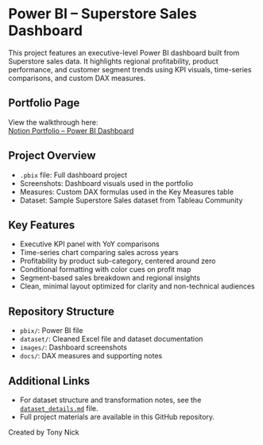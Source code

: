 # Power BI – Superstore Sales Dashboard

This project features an executive-level Power BI dashboard built from Superstore sales data. It highlights regional profitability, product performance, and customer segment trends using KPI visuals, time-series comparisons, and custom DAX measures.

## Portfolio Page

View the walkthrough here:  
[Notion Portfolio – Power BI Dashboard](https://tonynick.notion.site/Power-BI-Analytics-Dashboard-1c59c67da0d480cdaca4d8bc3d2db77b)

## Project Overview

- `.pbix` file: Full dashboard project
- Screenshots: Dashboard visuals used in the portfolio
- Measures: Custom DAX formulas used in the Key Measures table
- Dataset: Sample Superstore Sales dataset from Tableau Community

## Key Features

- Executive KPI panel with YoY comparisons
- Time-series chart comparing sales across years
- Profitability by product sub-category, centered around zero
- Conditional formatting with color cues on profit map
- Segment-based sales breakdown and regional insights
- Clean, minimal layout optimized for clarity and non-technical audiences

## Repository Structure

- `pbix/`: Power BI file
- `dataset/`: Cleaned Excel file and dataset documentation
- `images/`: Dashboard screenshots
- `docs/`: DAX measures and supporting notes

## Additional Links

- For dataset structure and transformation notes, see the [`dataset_details.md`](dataset/dataset_details.md) file.
- Full project materials are available in this GitHub repository.

Created by Tony Nick
